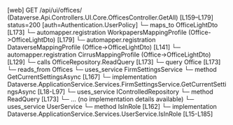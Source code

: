 [web] GET /api/ui/offices/  (Dataverse.Api.Controllers.UI.Core.OfficesController.GetAll)  [L159–L179] status=200 [auth=Authentication.UserPolicy]
  └─ maps_to OfficeLightDto [L173]
    └─ automapper.registration WorkpapersMappingProfile (Office->OfficeLightDto) [L179]
    └─ automapper.registration DataverseMappingProfile (Office->OfficeLightDto) [L141]
    └─ automapper.registration CirrusMappingProfile (Office->OfficeLightDto) [L129]
  └─ calls OfficeRepository.ReadQuery [L173]
  └─ query Office [L173]
    └─ reads_from Offices
  └─ uses_service FirmSettingsService
    └─ method GetCurrentSettingsAsync [L167]
      └─ implementation Dataverse.ApplicationService.Services.FirmSettingsService.GetCurrentSettingsAsync [L18-L97]
  └─ uses_service IControlledRepository<Office>
    └─ method ReadQuery [L173]
      └─ ... (no implementation details available)
  └─ uses_service UserService
    └─ method IsInRole [L162]
      └─ implementation Dataverse.ApplicationService.Services.UserService.IsInRole [L15-L185]

